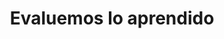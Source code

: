 ---
title: Evaluemos lo aprendido
description: Evaluemos todo lo que has aprendido hasta ahora - sintaxis, tipos de datos y operadores.
---